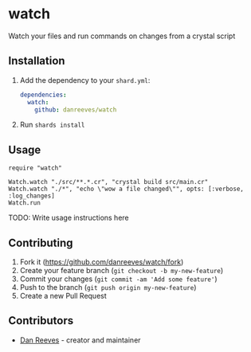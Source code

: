 # watch

Watch your files and run commands on changes from a crystal script

## Installation

1. Add the dependency to your `shard.yml`:

   ```yaml
   dependencies:
     watch:
       github: danreeves/watch
   ```

2. Run `shards install`

## Usage

```crystal
require "watch"

Watch.watch "./src/**.*.cr", "crystal build src/main.cr"
Watch.watch "./*", "echo \"wow a file changed\"", opts: [:verbose, :log_changes]
Watch.run
```

TODO: Write usage instructions here

## Contributing

1. Fork it (<https://github.com/danreeves/watch/fork>)
2. Create your feature branch (`git checkout -b my-new-feature`)
3. Commit your changes (`git commit -am 'Add some feature'`)
4. Push to the branch (`git push origin my-new-feature`)
5. Create a new Pull Request

## Contributors

- [Dan Reeves](https://github.com/danreeves) - creator and maintainer
